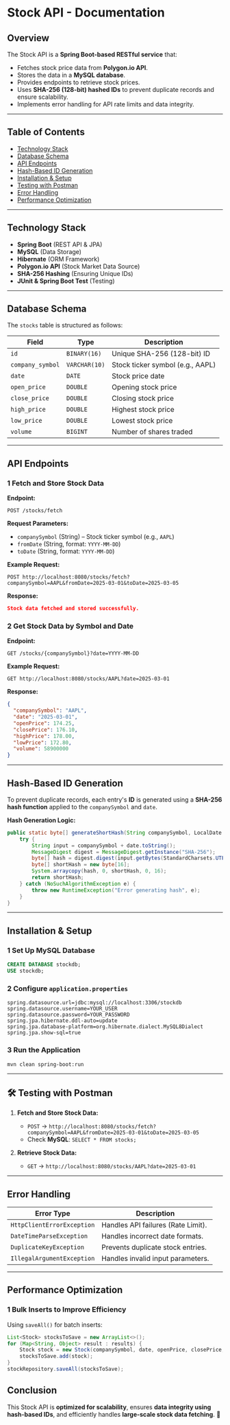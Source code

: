 # Stock API - Documentation

## Overview
The Stock API is a **Spring Boot-based RESTful service** that:
- Fetches stock price data from **Polygon.io API**.
- Stores the data in a **MySQL database**.
- Provides endpoints to retrieve stock prices.
- Uses **SHA-256 (128-bit) hashed IDs** to prevent duplicate records and ensure scalability.
- Implements error handling for API rate limits and data integrity.

---

## Table of Contents
- [Technology Stack](#-technology-stack)
- [Database Schema](#-database-schema)
- [API Endpoints](#-api-endpoints)
- [Hash-Based ID Generation](#-hash-based-id-generation)
- [Installation & Setup](#-installation--setup)
- [Testing with Postman](#-testing-with-postman)
- [Error Handling](#-error-handling)
- [Performance Optimization](#-performance-optimization)

---

## Technology Stack
- **Spring Boot** (REST API & JPA)
- **MySQL** (Data Storage)
- **Hibernate** (ORM Framework)
- **Polygon.io API** (Stock Market Data Source)
- **SHA-256 Hashing** (Ensuring Unique IDs)
- **JUnit & Spring Boot Test** (Testing)

---

## Database Schema

The `stocks` table is structured as follows:


| Field            | Type         | Description                          |
|-----------------|-------------|--------------------------------------|
| `id`            | `BINARY(16)` | Unique SHA-256 (128-bit) ID         |
| `company_symbol`| `VARCHAR(10)` | Stock ticker symbol (e.g., AAPL)   |
| `date`          | `DATE`       | Stock price date                    |
| `open_price`    | `DOUBLE`     | Opening stock price                 |
| `close_price`   | `DOUBLE`     | Closing stock price                 |
| `high_price`    | `DOUBLE`     | Highest stock price                 |
| `low_price`     | `DOUBLE`     | Lowest stock price                  |
| `volume`        | `BIGINT`     | Number of shares traded             |

---

## API Endpoints

### 1 Fetch and Store Stock Data
**Endpoint:**
```http
POST /stocks/fetch
```
**Request Parameters:**
- `companySymbol` (String) – Stock ticker symbol (e.g., `AAPL`)
- `fromDate` (String, format: `YYYY-MM-DD`)
- `toDate` (String, format: `YYYY-MM-DD`)

**Example Request:**
```http
POST http://localhost:8080/stocks/fetch?companySymbol=AAPL&fromDate=2025-03-01&toDate=2025-03-05
```

**Response:**
```json
Stock data fetched and stored successfully.
```

### 2️ Get Stock Data by Symbol and Date
**Endpoint:**
```http
GET /stocks/{companySymbol}?date=YYYY-MM-DD
```
**Example Request:**
```http
GET http://localhost:8080/stocks/AAPL?date=2025-03-01
```

**Response:**
```json
{
  "companySymbol": "AAPL",
  "date": "2025-03-01",
  "openPrice": 174.25,
  "closePrice": 176.10,
  "highPrice": 178.00,
  "lowPrice": 172.80,
  "volume": 58900000
}
```

---

## Hash-Based ID Generation

To prevent duplicate records, each entry's **ID** is generated using a **SHA-256 hash function** applied to the `companySymbol` and `date`.

**Hash Generation Logic:**
```java
public static byte[] generateShortHash(String companySymbol, LocalDate date) {
    try {
        String input = companySymbol + date.toString();
        MessageDigest digest = MessageDigest.getInstance("SHA-256");
        byte[] hash = digest.digest(input.getBytes(StandardCharsets.UTF_8));
        byte[] shortHash = new byte[16];
        System.arraycopy(hash, 0, shortHash, 0, 16);
        return shortHash;
    } catch (NoSuchAlgorithmException e) {
        throw new RuntimeException("Error generating hash", e);
    }
}
```

---

## Installation & Setup

### 1 Set Up MySQL Database
```sql
CREATE DATABASE stockdb;
USE stockdb;
```

### 2️ Configure `application.properties`
```properties
spring.datasource.url=jdbc:mysql://localhost:3306/stockdb
spring.datasource.username=YOUR_USER
spring.datasource.password=YOUR_PASSWORD
spring.jpa.hibernate.ddl-auto=update
spring.jpa.database-platform=org.hibernate.dialect.MySQL8Dialect
spring.jpa.show-sql=true
```

### 3️ Run the Application
```bash
mvn clean spring-boot:run
```

---

## 🛠️ Testing with Postman

1. **Fetch and Store Stock Data:**
   - `POST` → `http://localhost:8080/stocks/fetch?companySymbol=AAPL&fromDate=2025-03-01&toDate=2025-03-05`
   - Check **MySQL**: `SELECT * FROM stocks;`

2. **Retrieve Stock Data:**
   - `GET` → `http://localhost:8080/stocks/AAPL?date=2025-03-01`

---

## Error Handling

| Error Type              | Description |
|-------------------------|-------------|
| `HttpClientErrorException` | Handles API failures (Rate Limit). |
| `DateTimeParseException`  | Handles incorrect date formats. |
| `DuplicateKeyException`   | Prevents duplicate stock entries. |
| `IllegalArgumentException` | Handles invalid input parameters. |

---

## Performance Optimization

### 1️ Bulk Inserts to Improve Efficiency
Using `saveAll()` for batch inserts:
```java
List<Stock> stocksToSave = new ArrayList<>();
for (Map<String, Object> result : results) {
    Stock stock = new Stock(companySymbol, date, openPrice, closePrice, highPrice, lowPrice, volume);
    stocksToSave.add(stock);
}
stockRepository.saveAll(stocksToSave);
```

## Conclusion
This Stock API is **optimized for scalability**, ensures **data integrity using hash-based IDs**, and efficiently handles **large-scale stock data fetching**. 🚀

